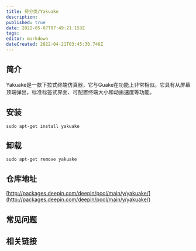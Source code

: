 ```yaml
---
title: 待分类/Yakuake
description: 
published: true
date: 2022-05-07T07:49:21.153Z
tags: 
editor: markdown
dateCreated: 2022-04-21T03:45:30.746Z
---
```


## 简介

Yakuake是一款下拉式终端仿真器，它与Guake在功能上非常相似。它具有从屏幕顶端弹出，标准标签式界面、可配置终端大小和动画速度等功能。

## 安装

`sudo apt-get install yakuake`

## 卸载

`sudo apt-get remove yakuake`

## 仓库地址

[http://packages.deepin.com/deepin/pool/main/y/yakuake/](http://packages.deepin.com/deepin/pool/main/y/yakuake/)

## 常见问题

## 相关链接
